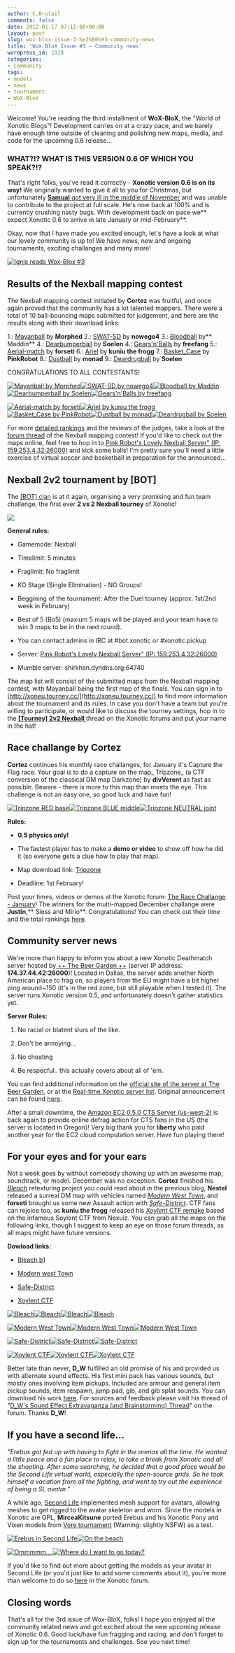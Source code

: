 ```yaml
---
author: C.Brutail
comments: false
date: 2012-01-17 07:11:08+00:00
layout: post
slug: wox-blox-issue-3-%e2%80%93-community-news
title: 'WoX-BloX Issue #3 – Community news'
wordpress_id: 1918
categories:
- Community
tags:
- models
- news
- tournament
- WoX-BloX
---
```


Welcome! You're reading the third installment of **WoX-BloX**, the "World of Xonotic Blogs"! Development carries on at a crazy pace, and we barely have enough time outside of cleaning and polishing new maps, media, and code for the upcoming 0.6 release...


### WHAT?!? WHAT IS THIS VERSION 0.6 OF WHICH YOU SPEAK?!?




That's right folks, you've read it correctly - **Xonotic version 0.6 is on its way!** We originally wanted to give it all to you for Christmas, but unfortunately [**Samual** got very ill in the middle of November](http://forums.xonotic.org/showthread.php?tid=2341) and was unable to contribute to the project at full scale. He's now back at 100% and is currently crushing nasty bugs. With development back on pace we** expect Xonotic 0.6 to arrive in late January or mid-February**.




Okay, now that I have made you excited enough, let's have a look at what our lovely community is up to! We have news, new and ongoing tournaments, exciting challanges and many more!




[![Ignis reads Wox-Blox #3](http://www.xonotic.org/m/uploads/2012/01/woxblox03-1024x819.jpg)](http://www.xonotic.org/2012/01/wox-blox-issue-3-%e2%80%93-community-news/woxblox03/)





## Results of the Nexball mapping contest




The Nexball mapping contest initiated by **Cortez** was fruitful, and once again proved that the community has a lot talented mappers. There were a total of 10 ball-bouncing maps submitted for judgement, and here are the results along with their download links:




1.: [Mayanball](http://www.morphed.planetnexuiz.com/mayanball.pk3) by **Morphed**
2.: [SWAT-SD](http://ompldr.org/vYnZzcg/swat-sd_v2.pk3) by **nowego4**
3.: [Bloodball](http://dl.dropbox.com/u/31065422/Xonotic/bloodball_final.pk3) by** Maddin**
4.: [Dearbumperball](http://dl.dropbox.com/u/31528944/dearbumperball.pk3) by **Soelen**
4.: [Gears'n'Balls](http://ompldr.org/vYzBleQ) by **freefang**
5.: [Aerial-match](http://ompldr.org/vYnU2ZQ/aerial-match.pk3) by **forseti**
6.: [Ariel](http://beta.xonotic.org/autobuild-bsp/ariel-full-91dbb8090f6dbdeb34ffa1635835f5125fe51816-3700e87a03ff5eab4e9026c8dd0dc105607afedb.pk3) by **kuniu the frogg**
7.: [Basket_Case](http://www.peacebrothers.net/curl/nexball/nb_basket_case.pk3) by **PinkRobot**
8.: [Dustball](http://ompldr.org/vYnc4eg) by **monad**
9.: [Deardrugball](http://dl.dropbox.com/u/31528944/deardrugball.pk3) by **Soelen**


CONGRATULATIONS TO ALL CONTESTANTS!


[![Mayanball by Morphed](http://www.xonotic.org/m/uploads/2012/01/mayanball-200x200.jpg)](http://www.xonotic.org/2012/01/wox-blox-issue-3-%e2%80%93-community-news/mayanball/)[![SWAT-SD by nowego4](http://www.xonotic.org/m/uploads/2012/01/swat-sd-200x200.jpg)](http://www.xonotic.org/2012/01/wox-blox-issue-3-%e2%80%93-community-news/swat-sd/)[![Bloodball by Maddin](http://www.xonotic.org/m/uploads/2012/01/bloodball-200x200.jpg)](http://www.xonotic.org/2012/01/wox-blox-issue-3-%e2%80%93-community-news/bloodball/)[![Dearbumperball by Soelen](http://www.xonotic.org/m/uploads/2012/01/bumperball-200x200.jpg)](http://www.xonotic.org/2012/01/wox-blox-issue-3-%e2%80%93-community-news/bumperball/)[![Gears'n'Balls by freefang](http://www.xonotic.org/m/uploads/2012/01/gearsnballs-200x200.jpg)](http://www.xonotic.org/2012/01/wox-blox-issue-3-%e2%80%93-community-news/gearsnballs/)




[![Aerial-match by forseti](http://www.xonotic.org/m/uploads/2012/01/aerial-match-200x200.jpg)](http://www.xonotic.org/2012/01/wox-blox-issue-3-%e2%80%93-community-news/aerial-match/)[![Ariel by kuniu the frogg](http://www.xonotic.org/m/uploads/2012/01/ariel-200x200.jpg)](http://www.xonotic.org/2012/01/wox-blox-issue-3-%e2%80%93-community-news/ariel/)[![Basket_Case by PinkRobot](http://www.xonotic.org/m/uploads/2012/01/basket-case-200x200.jpg)](http://www.xonotic.org/2012/01/wox-blox-issue-3-%e2%80%93-community-news/basket-case/)[![Dustball by monad](http://www.xonotic.org/m/uploads/2012/01/dustball-200x200.jpg)](http://www.xonotic.org/2012/01/wox-blox-issue-3-%e2%80%93-community-news/dustball/)[![Deardrugball by Soelen](http://www.xonotic.org/m/uploads/2012/01/drugball-200x200.jpg)](http://www.xonotic.org/2012/01/wox-blox-issue-3-%e2%80%93-community-news/drugball/)




For more [detailed rankings](http://forums.xonotic.org/showthread.php?tid=2280&pid=33334#pid33334) and the reviews of the judges, take a look at the [forum thread](http://forums.xonotic.org/showthread.php?tid=2280&pid=33334#pid33334) of the Nexball mapping contest! If you'd like to check out the maps online, feel free to hop in to [Pink Robot's Lovely Nexball Server" (IP: 159.253.4.32:26000)](http://dpmaster.deathmask.net/?game=xonotic&server=159.253.4.32:26000) and kick some balls! I'm pretty sure you'll need a little exercise of virtual soccer and basketball in preparation for the announced...





## Nexball 2v2 tournament by [BOT]


The [[BOT] clan](http://www.bot-nexuiz.de.tl/) is at it again, organising a very promising and fun team challenge, the first ever **2 vs 2 Nexball tourney** of Xonotic!

[![](http://www.xonotic.org/m/uploads/2012/01/bot_nexball.jpg)](http://www.xonotic.org/2012/01/wox-blox-issue-3-%e2%80%93-community-news/bot_nexball/)

**General rules:**



	
  * Gamemode: Nexball

	
  * Timelimit: 5 minutes

	
  * Fraglimit: No fraglimit

	
  * KO Stage (Single Elimination) - NO Groups!

	
  * Beggining of the tournament: After the Duel tourney (approx. 1st/2nd week in February)

	
  * Best of 5 (Bo5) (maxium 5 maps will be played and your team have to win 3 maps to be in the next round).

	
  * You can contact admins in IRC at #bot.xonotic or #xonotic.pickup

	
  * Server: [Pink Robot's Lovely Nexball Server" (IP: 159.253.4.32:26000)](http://dpmaster.deathmask.net/?game=xonotic&server=159.253.4.32:26000)

	
  * Mumble server: shirkhan.dyndns.org:64740




The map list will consist of the submitted maps from the Nexball mapping contest, with Mayanball being the first map of the finals. You can sign in to [http://xoneu.tourney.cc/](http://xoneu.tourney.cc/) to find more information about the tournament and its rules. In case you don't have a team but you're willing to participate, or would like to discuss the tourney settings, hop in to the [**[Tourney] 2v2 Nexball** ](http://forums.xonotic.org/showthread.php?tid=2510)thread on the Xonotic forums and put your name in the hat!





## Race challange by Cortez




**Cortez** continues his monthly race challanges, for January it's Capture the Flag race. Your goal is to do a capture on the map_ Tripzone_ (a CTF conversion of the classical DM map Darkzone) by **divVerent** as fast as possible. Beware - there is more to this map than meets the eye. This challenge is not an easy one, so good luck and have fun!




[![Tripzone RED base](http://www.xonotic.org/m/uploads/2012/01/tripzone1-200x200.jpg)](http://www.xonotic.org/2012/01/wox-blox-issue-3-%e2%80%93-community-news/tripzone1/)[![Tripzone BLUE middle](http://www.xonotic.org/m/uploads/2012/01/tripzone2-200x200.jpg)](http://www.xonotic.org/2012/01/wox-blox-issue-3-%e2%80%93-community-news/tripzone2/)[![Tripzone NEUTRAL joint](http://www.xonotic.org/m/uploads/2012/01/tripzone3-200x200.jpg)](http://www.xonotic.org/2012/01/wox-blox-issue-3-%e2%80%93-community-news/tripzone3/)




**Rules:**






	
  * **0.5 physics only!**

	
  * The fastest player has to make a **demo or video** to show off how he did it (so everyone gets a clue how to play that map).

	
  * Map download link: [Tripzone](http://ompldr.org/vYzFsYg/tripzone.pk3)

	
  * Deadline: 1st February!




Post your times, videos or demos at the Xonotic forum: [The Race Challange - January](http://forums.xonotic.org/showthread.php?tid=2489)!
The winners for the multi-mapped December challange were **Justin**,** Sless and Mirio**. Congratulations! You can check out their time and the total rankings [here](http://forums.xonotic.org/showthread.php?tid=2384&pid=32989#pid32989).





## **Community server news**




We're more than happy to inform you about a new Xonotic Deathmatch server hosted by[ ++ The Beer Garden ++](http://www.beer-garden.org/) (server IP address: **174.37.44.42:26000**)! Located in Dallas, the server adds another North American place to frag on, so players from the EU might have a bit higher ping around~150 (it's in the red zone, but still playable when I tested it). The server runs Xonotic version 0.5, and unfortunately doesn't gather statistics yet.


**Server Rules:**



	
  1. No racial or blatent slurs of the like.

	
  2. Don't be annoying…

	
  3. No cheating

	
  4. Be respecful.. this actually covers about all of 'em.




You can find additional information on the [official site of the server at The Beer Garden](http://www.beer-garden.org/xonotic-server/), or at the [Real-time Xonotic server list](http://dpmaster.deathmask.net/?game=xonotic&server=174.37.44.42:26000). Original announcement can be found [here](http://forum.beer-garden.org/index.php/topic,4006.0.html).




After a small downtime, the [Amazon EC2 0.5.0 CTS Server (us-west-2)](http://dpmaster.deathmask.net/?game=xonotic&server=50.112.119.164:26000) is back again to provide online defrag action for CTS fans in the US (the server is located in Oregon)! Very big thank you for **liberty** who paid another year for the EC2 cloud computation server. Have fun playing there!





## For your eyes and for your ears




Not a week goes by without somebody showing up with an awesome map, soundtrack, or model. December was no exception. **Cortez** finished his [_Bleach_](http://forums.xonotic.org/showthread.php?tid=2449) retexturing project you could read about in the previous blog, **Nestel** released a surreal DM map with vehicles named [_Modern West Town_](http://forums.xonotic.org/showthread.php?tid=1784), and **forseti** brought us some new Assault action with [_Safe-District_](http://forums.xonotic.org/showthread.php?tid=2445). CTF fans can rejoice too, as **kuniu the frogg** released his [_Xoylent_ CTF remake](http://forums.xonotic.org/showthread.php?tid=2508) based on the infamous Soylent CTF from Nexuiz. You can grab all the maps on the following links, though I suggest to keep an eye on those forum threads, as all maps might have future versions.




**Dowload links:**






	
  * [Bleach b1](http://ompldr.org/vYnNoeg/bleach-b1_fix.pk3)

	
  * [Modern west Town](http://www.file-upload.net/download-4011646/modern_west_town_v2.pk3.html)

	
  * [Safe-District](http://ompldr.org/vYnRvZQ/safe-district_v2.pk3)

	
  * [Xoylent CTF](http://ompldr.org/vYzB1bQ/xoylent_ctf_b1.pk3)




[![Bleach](http://www.xonotic.org/m/uploads/2012/01/bleach01-200x200.jpg)](http://www.xonotic.org/2012/01/wox-blox-issue-3-%e2%80%93-community-news/bleach01/)[![Bleach](http://www.xonotic.org/m/uploads/2012/01/bleach02-200x200.jpg)](http://www.xonotic.org/2012/01/wox-blox-issue-3-%e2%80%93-community-news/bleach02/)[![Bleach](http://www.xonotic.org/m/uploads/2012/01/bleach03-200x200.jpg)](http://www.xonotic.org/2012/01/wox-blox-issue-3-%e2%80%93-community-news/bleach03/)[![Bleach](http://www.xonotic.org/m/uploads/2012/01/bleach04-200x200.jpg)](http://www.xonotic.org/2012/01/wox-blox-issue-3-%e2%80%93-community-news/bleach04/)




[![Modern West Town](http://www.xonotic.org/m/uploads/2012/01/modern01-200x200.jpg)](http://www.xonotic.org/2012/01/wox-blox-issue-3-%e2%80%93-community-news/modern01/)[![Modern West Town](http://www.xonotic.org/m/uploads/2012/01/modern02-200x200.jpg)](http://www.xonotic.org/2012/01/wox-blox-issue-3-%e2%80%93-community-news/modern02/)[![Modern West Town](http://www.xonotic.org/m/uploads/2012/01/modern03-200x200.jpg)](http://www.xonotic.org/2012/01/wox-blox-issue-3-%e2%80%93-community-news/modern03/)




[![Safe-District](http://www.xonotic.org/m/uploads/2012/01/safe01-200x200.jpg)](http://www.xonotic.org/2012/01/wox-blox-issue-3-%e2%80%93-community-news/safe01/)[![Safe-District](http://www.xonotic.org/m/uploads/2012/01/safe02-200x200.jpg)](http://www.xonotic.org/2012/01/wox-blox-issue-3-%e2%80%93-community-news/safe02/)[![Safe-District](http://www.xonotic.org/m/uploads/2012/01/safe03-200x200.jpg)](http://www.xonotic.org/2012/01/wox-blox-issue-3-%e2%80%93-community-news/safe03/)




[![Xoylent CTF](http://www.xonotic.org/m/uploads/2012/01/xoylentctf01-200x200.jpg)](http://www.xonotic.org/2012/01/wox-blox-issue-3-%e2%80%93-community-news/xoylentctf01/)[![Xoylent CTF](http://www.xonotic.org/m/uploads/2012/01/xoylentctf02-200x200.jpg)](http://www.xonotic.org/2012/01/wox-blox-issue-3-%e2%80%93-community-news/xoylentctf02/)[![Xoylent CTF](http://www.xonotic.org/m/uploads/2012/01/xoylentctf03-200x200.jpg)](http://www.xonotic.org/2012/01/wox-blox-issue-3-%e2%80%93-community-news/xoylentctf03/)




Better late than never, **D_W** fulfilled an old promise of his and provided us with alternate sound effects. His first mini pack has various sounds, but mostly ones involving item pickups. Included are armour and general item pickup sounds, item respawn, jump pad, gib, and gib splat sounds. You can download his work [here](http://uploading.com/files/b7b345m2/Sound%2BMini%2BPack%2B01.rar/). For sources and feedback please visit his thread of "[D_W's Sound Effect Extravaganza (and Brainstorming) Thread](http://forums.xonotic.org/showthread.php?tid=2498)" on the forum. Thanks **D_W**!





## If you have a second life...




_"Erebus got fed up with having to fight in the arenas all the time. He wanted a little peace and a fun place to relax, to take a break from Xonotic and all the shooting. After some searching, he decided that a good place would be the Second Life virtual world, especially the open-source grids. So he took himself a vacation from all the fighting, and went to try out the experience of being a SL avatar."_




A while ago, [Second Life](http://secondlife.com/) implemented mesh support for avatars, allowing  meshes to get rigged to the avatar skeleton and worn. Since the models  in Xonotic are GPL, **MirceaKitsune** ported Erebus and his Xonotic Pony and Vixen models from [Vore tournament](http://sourceforge.net/projects/voretournament/) (Warning: slightly NSFW) as a  test.




[![Erebus in Second Life](http://www.xonotic.org/m/uploads/2012/01/erebus_sl01-200x200.jpg)](http://www.xonotic.org/2012/01/wox-blox-issue-3-%e2%80%93-community-news/erebus_sl01/)[![On the beach](http://www.xonotic.org/m/uploads/2012/01/erebus_sl02-200x200.jpg)](http://www.xonotic.org/2012/01/wox-blox-issue-3-%e2%80%93-community-news/erebus_sl02/)




[![Ommmmm....](http://www.xonotic.org/m/uploads/2012/01/erebus_sl03-200x200.jpg)](http://www.xonotic.org/2012/01/wox-blox-issue-3-%e2%80%93-community-news/erebus_sl03/)[![Where do I want to go today?](http://www.xonotic.org/m/uploads/2012/01/erebus_sl04-200x200.jpg)](http://www.xonotic.org/2012/01/wox-blox-issue-3-%e2%80%93-community-news/erebus_sl04/)





If you'd like to find out more about getting the models as your avatar in Second Life (or you'd just like to add some comments about it), you're more than welcome to do so [here](http://forums.xonotic.org/showthread.php?tid=2484) in the Xonotic forum.


## Closing words




That's all for the 3rd issue of Wox-BloX, folks! I hope you enjoyed all the community related news and got excited about the new upcoming release of Xonotic 0.6. Good luck/have fun fragging and racing, and don't forget to sign up for the tournaments and challenges. See you next time!
